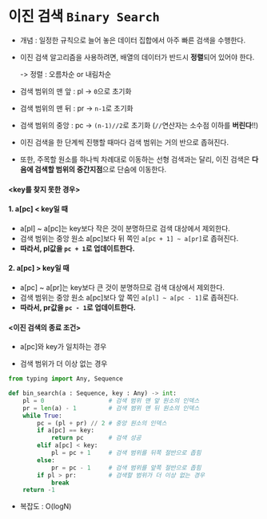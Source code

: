 # 이진 검색 `Binary Search`

- 개념 : 일정한 규칙으로 늘어 놓은 데이터 집합에서 아주 빠른 검색을 수행한다.

- 이진 검색 알고리즘을 사용하려면, 배열의 데이터가 반드시 **정렬**되어 있어야 한다.

  -> 정렬 : 오름차순 or 내림차순

- 검색 범위의 맨 앞 : pl -> `0`으로 초기화
- 검색 범위의 맨 뒤 : pr -> `n-1`로 초기화
- 검색 범위의 중앙 : pc -> `(n-1)//2`로 초기화 (`//`연산자는 소수점 이하를 **버린다**!!)
- 이진 검색을 한 단계씩 진행할 때마다 검색 범위는 거의 반으로 좁혀진다.
- 또한, 주목할 원소를 하나씩 차례대로 이동하는 선형 검색과는 달리, 이진 검색은 **다음에 검색할 범위의 중간지점**으로 단숨에 이동한다.

#### <key를 찾지 못한 경우>

#### 1. a[pc] < key일 때

- a[pl] ~ a[pc]는 key보다 작은 것이 분명하므로 검색 대상에서 제외한다.
- 검색 범위는 중앙 원소 a[pc]보다 뒤 쪽인 `a[pc + 1] ~ a[pr]`로 좁혀진다.
- **따라서, pl값을 `pc + 1`로 업데이트한다.**

#### 2. a[pc] > key일 때

- a[pc] ~ a[pr]는 key보다 큰 것이 분명하므로 검색 대상에서 제외한다.
- 검색 범위는 중앙 원소 a[pc]보다 앞 쪽인 `a[pl] ~ a[pc - 1]`로 좁혀진다.
- **따라서, pr값을 `pc - 1`로 업데이트한다.**



#### <이진 검색의 종료 조건>

- a[pc]와 key가 일치하는 경우

- 검색 범위가 더 이상 없는 경우

~~~ python
from typing import Any, Sequence

def bin_search(a : Sequence, key : Any) -> int:
    pl = 0		            # 검색 범위 맨 앞 원소의 인덱스
    pr = len(a) - 1	    	# 검색 범위 맨 뒤 원소의 인덱스
    while True:
        pc = (pl + pr) // 2 # 중앙 원소의 인덱스
        if a[pc] == key:
            return pc		# 검색 성공
        elif a[pc] < key:
            pl = pc + 1		# 검색 범위를 뒤쪽 절반으로 좁힘
        else:
            pr = pc - 1		# 검색 범위를 앞쪽 절반으로 좁힘
        if pl > pr:			# 검색할 범위가 더 이상 없는 경우
            break
    return -1
~~~



- 복잡도 : O(logN)

